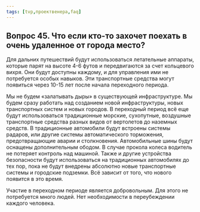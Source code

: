 ```yaml
---
tags: [tvp,проектвенера,faq]
---
```

## Вопрос 45. Что если кто-то захочет поехать в очень удаленное от города место?

Для дальних путешествий будут использоваться летательные аппараты, которые парят на высоте 4-6 футов и передвигаются за счет кольцевого вихря. Они будут доступны каждому, и для управления ими не потребуется особых навыков. Эти транспортные средства могут появиться через 10-15 лет после начала переходного периода.

Мы не будем «залатывать дыры» в существующей инфраструктуре. Мы будем сразу работать над созданием новой инфраструктуры, новых транспортных систем и новых городов. В переходный период всё еще будут использоваться традиционные морские, сухопутные, воздушные транспортные средства разных видов от вертолетов до наземных средств. В традиционные автомобили будут встроены системы радаров, или другие системы автоматического торможения, предотвращающие аварии и столкновения. Автомобильные шины будут оснащены дополнительным ободом. В случае прокола колеса водитель не потеряет контроль над машиной. Также и другие устройства безопасности будут использоваться на традиционных автомобилях до тех пор, пока не будут внедрены абсолютно новые транспортные системы и городские подземки. Всё зависит от того, что нового появится в это время.

Участие в переходном периоде является добровольным. Для этого не потребуется много людей. Нет необходимости в переубеждении каждого человека.